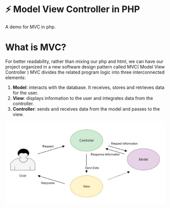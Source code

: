 # ⚡ Model View Controller in PHP

A demo for MVC in php.


# What is MVC?

For better readability, rather than mixing our php and html, we can have our project organized in a new software design pattern called MVC( Model View Controller )
MVC divides the related program logic into three interconnected elements: 

1. **Model**: interacts with the database. It receives, stores and retrieves data for the user.
2. **View**: displays information to the user and integrates data from the controller.
3. **Controller**: sends and receives data from the model and passes to the view.

![](mvc.png)
